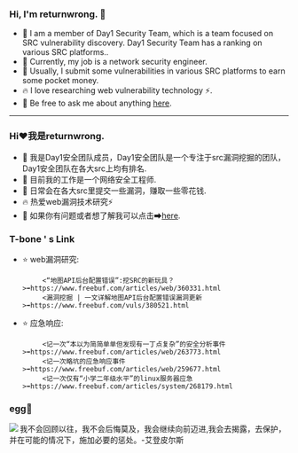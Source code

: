 ### Hi, I'm returnwrong. 👋

- 🔭 I am a member of Day1 Security Team, which is a team focused on SRC vulnerability discovery. Day1 Security Team has a ranking on various SRC platforms..
- 🌱 Currently, my job is a network security engineer. 
- 🤔 Usually, I submit some vulnerabilities in various SRC platforms to earn some pocket money.
- 🔥  I love researching web vulnerability technology ⚡.
- 💬 Be free to ask me about anything [here](https://www.freebuf.com/author/return0).
____________________________________________________________________________________________________________________________________________________

### Hi❤我是returnwrong.
- 🔭 我是Day1安全团队成员，Day1安全团队是一个专注于src漏洞挖掘的团队，Day1安全团队在各大src上均有排名.
- 🌱 目前我的工作是一个网络安全工程师.
- 🤔 日常会在各大src里提交一些漏洞，赚取一些零花钱.
- 🔥 热爱web漏洞技术研究⚡
- 💬 如果你有问题或者想了解我可以点击➡[here](https://www.freebuf.com/author/return0).


### T-bone ' s Link
- ⭐️ web漏洞研究:  </br>

           <“地图API后台配置错误”:挖SRC的新玩具？>➡https://www.freebuf.com/articles/web/360331.html
           <漏洞挖掘 | 一文详解地图API后台配置错误漏洞更新 >➡https://www.freebuf.com/vuls/380521.html
- ⭐️ 应急响应:  </br>

           <记一次“本以为简简单单但发现有一丁点复杂”的安全分析事件>➡https://www.freebuf.com/articles/web/263773.html
           <记一次略坑的应急响应事件>➡https://www.freebuf.com/articles/web/259677.html
           <记一次仅有“小学二年级水平”的linux服务器应急>➡https://www.freebuf.com/articles/system/268179.html


### egg🥚
<img align="left" src="https://inews.gtimg.com/newsapp_bt/0/13135825746/641">
<p>我不会回顾以往，我不会后悔莫及，我会继续向前迈进,我会去揭露，去保护，并在可能的情况下，施加必要的惩处。-艾登皮尔斯</p>
</div>
